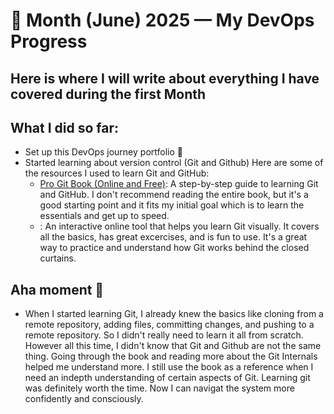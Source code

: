 # 📅 Month (June) 2025 — My DevOps Progress

## Here is where I will write about everything I have covered during the first Month

## What I did so far:

- Set up this DevOps journey portfolio 🎉
- Started learning about version control (Git and Github)
  Here are some of the resources I used to learn Git and GitHub:
  - [Pro Git Book (Online and Free)](https://git-scm.com/book/en/v2): A step-by-step guide to learning Git and GitHub. I don't recommend reading the entire book, but it's a good starting point and it fits my initial goal which is to learn the essentials and get up to speed.
  - [](learngitbranching.js.org): An interactive online tool that helps you learn Git visually. It covers all the basics, has great excercises, and is fun to use. It's a great way to practice and understand how Git works behind the closed curtains.

## Aha moment 🤯

- When I started learning Git, I already knew the basics like cloning from a remote repository, adding files, committing changes, and pushing to a remote repository. So I didn't really need to learn it all from scratch. However all this time, I didn't know that Git and Github are not the same thing. Going through the book and reading more about the Git Internals helped me understand more. I still use the book as a reference when I need an indepth understanding of certain aspects of Git. Learning git was definitely worth the time. Now I can navigat the system more confidently and consciously.
